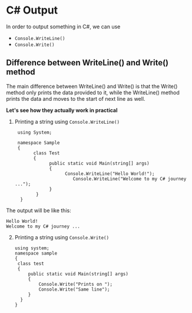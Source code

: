 # C# Output

In order to output something in C#, we can use<br/>
- ```Console.WriteLine()``` <br/>
- ```Console.Write()```<br/>

## Difference between WriteLine() and Write() method
The main difference between WriteLine() and Write() is that the Write() method only prints the data provided to it, while the WriteLine() method prints the data and moves to the start of next line as well.

**Let's see how they actually work in practical**
1. Printing a string using ```Console.WriteLine()```
        
        using System;
 
        namespace Sample
        {
	          class Test
	          {
		            public static void Main(string[] args)
		            {
			              Console.WriteLine("Hello World!");
                             Console.WriteLine("Welcome to my C# journey ..."); 
		            }
	           }
         }
The output will be like this:

	Hello World!
	Welcome to my C# journey ...
	
2. Printing a string using ```Console.Write()```

	   using system;
	   namespace sample
	   {
	   	class test
		{
			public static void Main(string[] args)
			{
				Console.Write("Prints on ");
				Console.Write("Same line");
			}
		 }
	   }
	   
